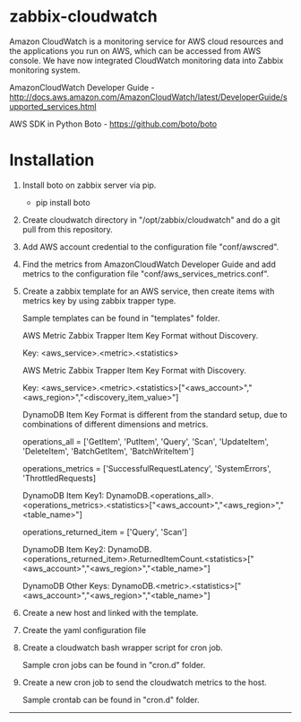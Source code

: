 # zabbix-cloudwatch
Amazon CloudWatch is a monitoring service for AWS cloud resources and the applications you run on AWS, which can be accessed from AWS console. We have now integrated CloudWatch monitoring data into Zabbix monitoring system.

AmazonCloudWatch Developer Guide - http://docs.aws.amazon.com/AmazonCloudWatch/latest/DeveloperGuide/supported_services.html

AWS SDK in Python Boto - https://github.com/boto/boto

# Installation
1. Install boto on zabbix server via pip.
   * pip install boto

2. Create cloudwatch directory in "/opt/zabbix/cloudwatch" and do a git pull from this repository.

3. Add AWS account credential to the configuration file "conf/awscred".

4. Find the metrics from AmazonCloudWatch Developer Guide and add metrics to the configuration file "conf/aws_services_metrics.conf".

5. Create a zabbix template for an AWS service, then create items with metrics key by using zabbix trapper type.

   Sample templates can be found in "templates" folder.

   AWS Metric Zabbix Trapper Item Key Format without Discovery.
  
   Key: \<aws_service\>.\<metric\>.\<statistics\>

   AWS Metric Zabbix Trapper Item Key Format with Discovery.
  
   Key: \<aws_service\>.\<metric\>.\<statistics\>["\<aws_account\>","\<aws_region\>","\<discovery_item_value\>"]

   DynamoDB Item Key Format is different from the standard setup, due to combinations of different dimensions and metrics.
  
   operations_all = ['GetItem', 'PutItem', 'Query', 'Scan', 'UpdateItem', 'DeleteItem', 'BatchGetItem', 'BatchWriteItem']
  
   operations_metrics = ['SuccessfulRequestLatency', 'SystemErrors', 'ThrottledRequests]
  
   DynamoDB Item Key1: DynamoDB.\<operations_all\>.\<operations_metrics\>.\<statistics\>["\<aws_account\>","\<aws_region\>","\<table_name\>"]

   operations_returned_item = ['Query', 'Scan']
  
   DynamoDB Item Key2: DynamoDB.\<operations_returned_item\>.ReturnedItemCount.\<statistics\>["\<aws_account\>","\<aws_region\>","\<table_name\>"]

   DynamoDB Other Keys: DynamoDB.\<metric\>.\<statistics\>["\<aws_account\>","\<aws_region\>","\<table_name\>"]

6. Create a new host and linked with the template.

7. Create the yaml configuration file 

8. Create a cloudwatch bash wrapper script for cron job.

   Sample cron jobs can be found in "cron.d" folder.

9. Create a new cron job to send the cloudwatch metrics to the host.

   Sample crontab can be found in "cron.d" folder.
   
   
---   